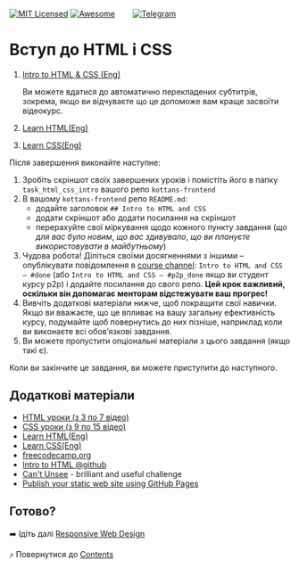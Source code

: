 [![MIT Licensed][icon-mit]][license]
[![Awesome][icon-awesome]][awesome]
&nbsp;&nbsp;&nbsp;&nbsp;&nbsp;&nbsp;
[![Telegram][icon-chat]][chat]

# Вступ до HTML і CSS

1. [Intro to HTML & CSS (Eng)](https://www.udacity.com/course/intro-to-html-and-css--ud304)

   Ви можете вдатися до автоматично перекладених субтитрів, зокрема, якщо ви відчуваєте що
   це допоможе вам краще засвоїти відеокурс.

1. [Learn HTML(Eng)](https://www.codecademy.com/learn/learn-html)

1. [Learn CSS(Eng)](https://www.codecademy.com/learn/learn-css)

Після завершення виконайте наступне:
1. Зробіть скріншот своїх завершених уроків
   і помістіть його в папку `task_html_css_intro`
   вашого репо `kottans-frontend`
1. В вашому `kottans-frontend` репо `README.md`:
   - додайте заголовок `## Intro to HTML and CSS`
   - додати скріншот або додати посилання на скріншот
   - перерахуйте свої міркування щодо кожного пункту завдання
     (_що для вас було новим_, _що вас здивувало_, _що ви плануєте використовувати в майбутньому_)
1. Чудова робота! Діліться своїми досягненнями з іншими –
   опублікувати повідомлення в [course channel][chat]:
   `Intro to HTML and CSS — #done` (або `Intro to HTML and CSS — #p2p_done` якщо ви студент курсу p2p) і додайте посилання до свого репо. **Цей крок важливий, оскільки він допомагає менторам відстежувати ваш прогрес!**
1. Вивчіть додаткові матеріали нижче, щоб покращити свої навички.
    Якщо ви вважаєте, що це впливає на вашу загальну ефективність курсу, подумайте щоб
    повернутись до них пізніше, наприклад коли ви виконаєте всі обов’язкові завдання.
1. Ви можете пропустити опціональні матеріали з цього завдання (якщо такі є).

Коли ви закінчите це завдання, ви можете приступити до наступного.

## Додаткові матеріали

- [HTML уроки (з 3 по 7 відео)](https://www.youtube.com/watch?v=z3GS5oYGq5U&list=PLM6XATa8CAG4uCli-pMvuvwj46UaQoqIc&index=4)
- [CSS уроки (з 9 по 15 відео)](https://www.youtube.com/watch?v=z3GS5oYGq5U&list=PLM6XATa8CAG4uCli-pMvuvwj46UaQoqIc&index=4)
- [Learn HTML(Eng)](https://www.codecademy.com/learn/learn-html)
- [Learn CSS(Eng)](https://www.codecademy.com/learn/learn-css)
- [freecodecamp.org](https://www.freecodecamp.org)
- [Intro to HTML @github](https://lab.github.com/githubtraining/introduction-to-html)
- [Can't Unsee](https://cantunsee.space/) - brilliant and useful challenge
- [Publish your static web site using GitHub Pages](https://lab.github.com/githubtraining/github-pages)

## Готово?

➡️ Ідіть далі [Responsive Web Design](html-css-responsive.md)

⤴️ Повернутися до [Contents](../contents.md)


[icon-chat]: https://img.shields.io/badge/chat-on%20telegram-blue.svg
[icon-mit]: https://img.shields.io/badge/license-MIT-blue.svg
[icon-awesome]: https://cdn.rawgit.com/sindresorhus/awesome/d7305f38d29fed78fa85652e3a63e154dd8e8829/media/badge.svg

[license]: https://github.com/Kottans/web/blob/master/LICENSE.md
[awesome]: https://github.com/sindresorhus/awesome#front-end-development
[chat]: https://t.me/joinchat/CX8EF1JmLm9IM6J6oy2U7Q

